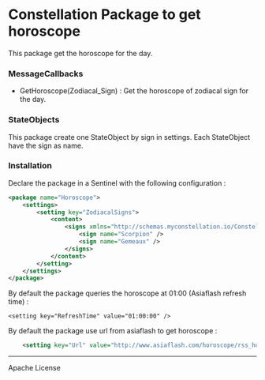 # Constellation Package to get horoscope

This package get the horoscope for the day.

### MessageCallbacks
  - GetHoroscope(Zodiacal_Sign) : Get the horoscope of zodiacal sign for the day.

### StateObjects

This package create one StateObject by sign in settings. Each StateObject have the sign as name.

### Installation

Declare the package in a Sentinel with the following configuration :

```xml
<package name="Horoscope">
	<settings>
		<setting key="ZodiacalSigns">
			<content>
				<signs xmlns="http://schemas.myconstellation.io/Constellation/1.8/PackageManifest">
					<sign name="Scorpion" />
                    <sign name="Gemeaux" />
                </signs>
            </content>
        </setting>
	</settings>
</package>
```

By default the package queries the horoscope at 01:00 (Asiaflash refresh time) :

```<setting key="RefreshTime" value="01:00:00" />```

By default the package use url from asiaflash to get horoscope :

```xml
	<setting key="Url" value="http://www.asiaflash.com/horoscope/rss_horojour_{0}.xml" />
```
----

Apache License